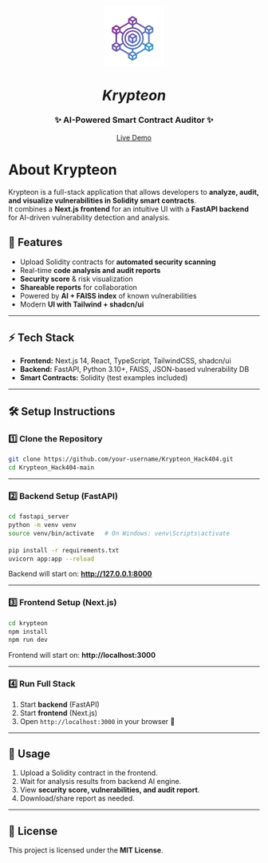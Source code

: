 <div align="center">

<img src="/krypteon/public/logo.png" alt=" Logo" width="120"/>

# *Krypteon*
### ✨ AI-Powered Smart Contract Auditor ✨
[Live Demo](https://drive.google.com/file/d/1dTU_9tCyhb0d5y-RhQHKMs0xse68udDQ/view?usp=sharing)



</div>



# About Krypteon

Krypteon is a full-stack application that allows developers to **analyze, audit, and visualize vulnerabilities in Solidity smart contracts**.  
It combines a **Next.js frontend** for an intuitive UI with a **FastAPI backend** for AI-driven vulnerability detection and analysis.



## 🚀 Features

- Upload Solidity contracts for **automated security scanning**  
- Real-time **code analysis and audit reports**  
- **Security score** & risk visualization  
- **Shareable reports** for collaboration  
- Powered by **AI + FAISS index** of known vulnerabilities  
- Modern **UI with Tailwind + shadcn/ui**  

---

## ⚡ Tech Stack

- **Frontend:** Next.js 14, React, TypeScript, TailwindCSS, shadcn/ui  
- **Backend:** FastAPI, Python 3.10+, FAISS, JSON-based vulnerability DB  
- **Smart Contracts:** Solidity (test examples included)  

---

## 🛠️ Setup Instructions

### 1️⃣ Clone the Repository
```bash
git clone https://github.com/your-username/Krypteon_Hack404.git
cd Krypteon_Hack404-main
```

---

### 2️⃣ Backend Setup (FastAPI)
```bash
cd fastapi_server
python -m venv venv
source venv/bin/activate   # On Windows: venv\Scripts\activate

pip install -r requirements.txt
uvicorn app:app --reload
```
Backend will start on: **http://127.0.0.1:8000**

---

### 3️⃣ Frontend Setup (Next.js)
```bash
cd krypteon
npm install
npm run dev
```
Frontend will start on: **http://localhost:3000**

---

### 4️⃣ Run Full Stack
1. Start **backend** (FastAPI)  
2. Start **frontend** (Next.js)  
3. Open `http://localhost:3000` in your browser 🚀  

---

## 📖 Usage
1. Upload a Solidity contract in the frontend.  
2. Wait for analysis results from backend AI engine.  
3. View **security score, vulnerabilities, and audit report**.  
4. Download/share report as needed.  

---


## 📜 License
This project is licensed under the **MIT License**.
